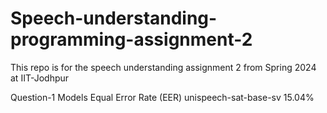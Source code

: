 # Speech-understanding-programming-assignment-2
This repo is for the speech understanding assignment 2 from Spring 2024 at IIT-Jodhpur

Question-1
Models                         Equal Error Rate (EER)
unispeech-sat-base-sv                15.04%
